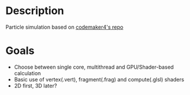 # Description
Particle simulation based on [codemaker4's repo](https://github.com/codemaker4/raylib-particle-toy)

# Goals
- Choose between single core, multithread and GPU/Shader-based calculation
- Basic use of vertex(.vert), fragment(.frag) and compute(.glsl) shaders
- 2D first, 3D later?
